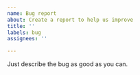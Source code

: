 ```yaml
---
name: Bug report
about: Create a report to help us improve
title: ''
labels: bug
assignees: ''

---
```


Just describe the bug as good as you can.
